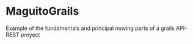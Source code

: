 # MaguitoGrails
Example of the fundamentals and principal moving parts of a grails API-REST proyect
